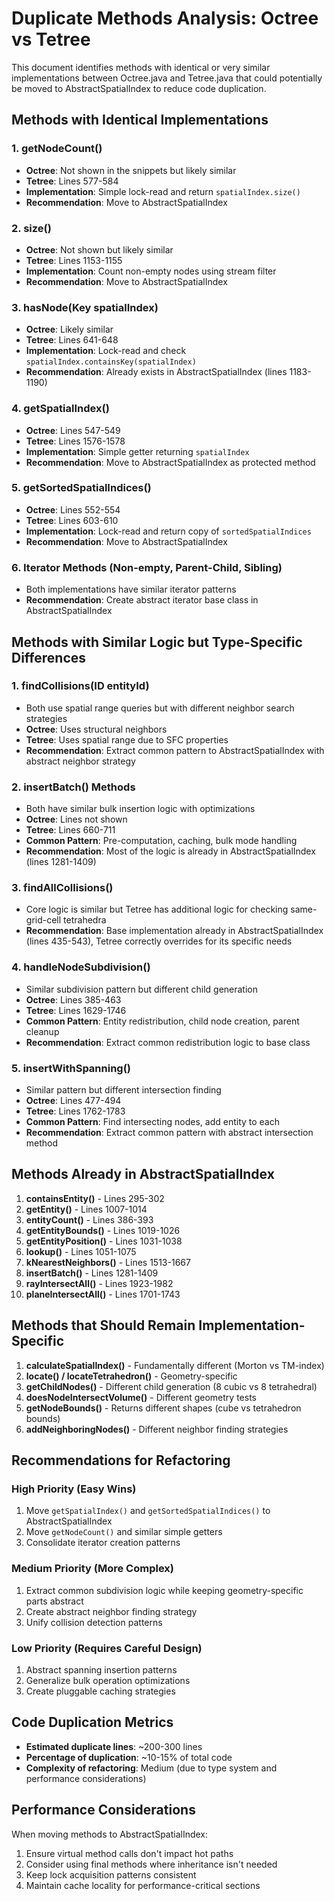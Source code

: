 # Duplicate Methods Analysis: Octree vs Tetree

This document identifies methods with identical or very similar implementations between Octree.java and Tetree.java that could potentially be moved to AbstractSpatialIndex to reduce code duplication.

## Methods with Identical Implementations

### 1. **getNodeCount()**
- **Octree**: Not shown in the snippets but likely similar
- **Tetree**: Lines 577-584
- **Implementation**: Simple lock-read and return `spatialIndex.size()`
- **Recommendation**: Move to AbstractSpatialIndex

### 2. **size()**
- **Octree**: Not shown but likely similar
- **Tetree**: Lines 1153-1155
- **Implementation**: Count non-empty nodes using stream filter
- **Recommendation**: Move to AbstractSpatialIndex

### 3. **hasNode(Key spatialIndex)**
- **Octree**: Likely similar
- **Tetree**: Lines 641-648
- **Implementation**: Lock-read and check `spatialIndex.containsKey(spatialIndex)`
- **Recommendation**: Already exists in AbstractSpatialIndex (lines 1183-1190)

### 4. **getSpatialIndex()**
- **Octree**: Lines 547-549
- **Tetree**: Lines 1576-1578
- **Implementation**: Simple getter returning `spatialIndex`
- **Recommendation**: Move to AbstractSpatialIndex as protected method

### 5. **getSortedSpatialIndices()**
- **Octree**: Lines 552-554
- **Tetree**: Lines 603-610
- **Implementation**: Lock-read and return copy of `sortedSpatialIndices`
- **Recommendation**: Move to AbstractSpatialIndex

### 6. **Iterator Methods (Non-empty, Parent-Child, Sibling)**
- Both implementations have similar iterator patterns
- **Recommendation**: Create abstract iterator base class in AbstractSpatialIndex

## Methods with Similar Logic but Type-Specific Differences

### 1. **findCollisions(ID entityId)**
- Both use spatial range queries but with different neighbor search strategies
- **Octree**: Uses structural neighbors
- **Tetree**: Uses spatial range due to SFC properties
- **Recommendation**: Extract common pattern to AbstractSpatialIndex with abstract neighbor strategy

### 2. **insertBatch() Methods**
- Both have similar bulk insertion logic with optimizations
- **Octree**: Lines not shown
- **Tetree**: Lines 660-711
- **Common Pattern**: Pre-computation, caching, bulk mode handling
- **Recommendation**: Most of the logic is already in AbstractSpatialIndex (lines 1281-1409)

### 3. **findAllCollisions()**
- Core logic is similar but Tetree has additional logic for checking same-grid-cell tetrahedra
- **Recommendation**: Base implementation already in AbstractSpatialIndex (lines 435-543), Tetree correctly overrides for its specific needs

### 4. **handleNodeSubdivision()**
- Similar subdivision pattern but different child generation
- **Octree**: Lines 385-463
- **Tetree**: Lines 1629-1746
- **Common Pattern**: Entity redistribution, child node creation, parent cleanup
- **Recommendation**: Extract common redistribution logic to base class

### 5. **insertWithSpanning()**
- Similar pattern but different intersection finding
- **Octree**: Lines 477-494
- **Tetree**: Lines 1762-1783
- **Common Pattern**: Find intersecting nodes, add entity to each
- **Recommendation**: Extract common pattern with abstract intersection method

## Methods Already in AbstractSpatialIndex

1. **containsEntity()** - Lines 295-302
2. **getEntity()** - Lines 1007-1014
3. **entityCount()** - Lines 386-393
4. **getEntityBounds()** - Lines 1019-1026
5. **getEntityPosition()** - Lines 1031-1038
6. **lookup()** - Lines 1051-1075
7. **kNearestNeighbors()** - Lines 1513-1667
8. **insertBatch()** - Lines 1281-1409
9. **rayIntersectAll()** - Lines 1923-1982
10. **planeIntersectAll()** - Lines 1701-1743

## Methods that Should Remain Implementation-Specific

1. **calculateSpatialIndex()** - Fundamentally different (Morton vs TM-index)
2. **locate() / locateTetrahedron()** - Geometry-specific
3. **getChildNodes()** - Different child generation (8 cubic vs 8 tetrahedral)
4. **doesNodeIntersectVolume()** - Different geometry tests
5. **getNodeBounds()** - Returns different shapes (cube vs tetrahedron bounds)
6. **addNeighboringNodes()** - Different neighbor finding strategies

## Recommendations for Refactoring

### High Priority (Easy Wins)
1. Move `getSpatialIndex()` and `getSortedSpatialIndices()` to AbstractSpatialIndex
2. Move `getNodeCount()` and similar simple getters
3. Consolidate iterator creation patterns

### Medium Priority (More Complex)
1. Extract common subdivision logic while keeping geometry-specific parts abstract
2. Create abstract neighbor finding strategy
3. Unify collision detection patterns

### Low Priority (Requires Careful Design)
1. Abstract spanning insertion patterns
2. Generalize bulk operation optimizations
3. Create pluggable caching strategies

## Code Duplication Metrics

- **Estimated duplicate lines**: ~200-300 lines
- **Percentage of duplication**: ~10-15% of total code
- **Complexity of refactoring**: Medium (due to type system and performance considerations)

## Performance Considerations

When moving methods to AbstractSpatialIndex:
1. Ensure virtual method calls don't impact hot paths
2. Consider using final methods where inheritance isn't needed
3. Keep lock acquisition patterns consistent
4. Maintain cache locality for performance-critical sections